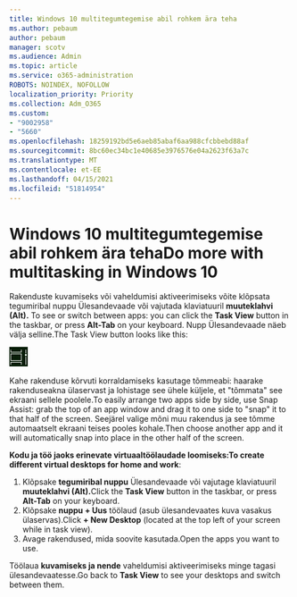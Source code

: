 ```yaml
---
title: Windows 10 multitegumtegemise abil rohkem ära teha
ms.author: pebaum
author: pebaum
manager: scotv
ms.audience: Admin
ms.topic: article
ms.service: o365-administration
ROBOTS: NOINDEX, NOFOLLOW
localization_priority: Priority
ms.collection: Adm_O365
ms.custom:
- "9002958"
- "5660"
ms.openlocfilehash: 18259192bd5e6aeb85abaf6aa988cfcbbebd88af
ms.sourcegitcommit: 8bc60ec34bc1e40685e3976576e04a2623f63a7c
ms.translationtype: MT
ms.contentlocale: et-EE
ms.lasthandoff: 04/15/2021
ms.locfileid: "51814954"
---
```

# <a name="do-more-with-multitasking-in-windows-10"></a><span data-ttu-id="66f27-102">Windows 10 multitegumtegemise abil rohkem ära teha</span><span class="sxs-lookup"><span data-stu-id="66f27-102">Do more with multitasking in Windows 10</span></span>

<span data-ttu-id="66f27-103">Rakenduste kuvamiseks või vaheldumisi aktiveerimiseks võite klõpsata tegumiribal nuppu Ülesandevaade või vajutada klaviatuuril **muuteklahvi (Alt).** </span><span class="sxs-lookup"><span data-stu-id="66f27-103">To see or switch between apps: you can click the **Task View** button in the taskbar, or press **Alt-Tab** on your keyboard.</span></span> <span data-ttu-id="66f27-104">Nupp Ülesandevaade näeb välja selline.</span><span class="sxs-lookup"><span data-stu-id="66f27-104">The Task View button looks like this:</span></span>

![Ülesandevaate nupp](media/task-view.png)

<span data-ttu-id="66f27-106">Kahe rakenduse kõrvuti korraldamiseks kasutage tõmmeabi: haarake rakenduseakna ülaservast ja lohistage see ühele küljele, et "tõmmata" see ekraani sellele poolele.</span><span class="sxs-lookup"><span data-stu-id="66f27-106">To easily arrange two apps side by side, use Snap Assist: grab the top of an app window and drag it to one side to "snap" it to that half of the screen.</span></span> <span data-ttu-id="66f27-107">Seejärel valige mõni muu rakendus ja see tõmme automaatselt ekraani teises pooles kohale.</span><span class="sxs-lookup"><span data-stu-id="66f27-107">Then choose another app and it will automatically snap into place in the other half of the screen.</span></span>

<span data-ttu-id="66f27-108">**Kodu ja töö jaoks erinevate virtuaaltöölaudade loomiseks:**</span><span class="sxs-lookup"><span data-stu-id="66f27-108">**To create different virtual desktops for home and work**:</span></span>

1. <span data-ttu-id="66f27-109">Klõpsake **tegumiribal nuppu** Ülesandevaade või vajutage klaviatuuril **muuteklahvi (Alt).**</span><span class="sxs-lookup"><span data-stu-id="66f27-109">Click the **Task View** button in the taskbar, or press **Alt-Tab** on your keyboard.</span></span>
2. <span data-ttu-id="66f27-110">Klõpsake **nuppu + Uus** töölaud (asub ülesandevaates kuva vasakus ülaservas).</span><span class="sxs-lookup"><span data-stu-id="66f27-110">Click **+ New Desktop** (located at the top left of your screen while in task view).</span></span>
3. <span data-ttu-id="66f27-111">Avage rakendused, mida soovite kasutada.</span><span class="sxs-lookup"><span data-stu-id="66f27-111">Open the apps you want to use.</span></span> 

<span data-ttu-id="66f27-112">Töölaua **kuvamiseks ja nende** vaheldumisi aktiveerimiseks minge tagasi ülesandevaatesse.</span><span class="sxs-lookup"><span data-stu-id="66f27-112">Go back to **Task View** to see your desktops and switch between them.</span></span>
